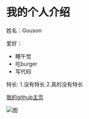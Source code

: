 # 我的个人介绍

姓名：Gouson

爱好：
* 睡午觉
* 吃burger
* 写代码

特长:
1.没有特长
2.真的没有特长

[我的github主页](https://github.com/Gouson)

![图](https://bkimg.cdn.bcebos.com/pic/e1fe9925bc315c60049e02b582b1cb1349547764?x-bce-process=image/resize,m_lfit,w_268,limit_1/format,f_jpg)
